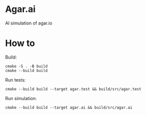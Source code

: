 # Agar.ai
AI simulation of agar.io

# How to
Build:
```
cmake -S . -B build
cmake --build build
```

Run tests:
```
cmake --build build --target agar.test && build/src/agar.test
```

Run simulation:
```
cmake --build build --target agar.ai && build/src/agar.ai
```
